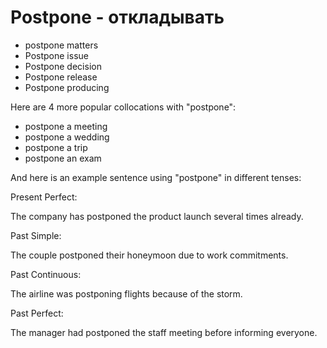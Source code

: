 # Postpone - откладывать




- postpone matters
- Postpone issue
- Postpone decision
- Postpone release
- Postpone producing

Here are 4 more popular collocations with "postpone":

- postpone a meeting
- postpone a wedding
- postpone a trip
- postpone an exam

And here is an example sentence using "postpone" in different tenses:

Present Perfect:

The company has postponed the product launch several times already.

Past Simple:

The couple postponed their honeymoon due to work commitments.

Past Continuous:

The airline was postponing flights because of the storm.

Past Perfect:

The manager had postponed the staff meeting before informing everyone.